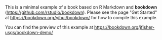 This is a minimal example of a book based on R Markdown and **bookdown** (https://github.com/rstudio/bookdown). Please see the page "Get Started" at https://bookdown.org/yihui/bookdown/ for how to compile this example.

You can find the preview of this example at https://bookdown.org/jfisher-usgs/bookdown-demo/

